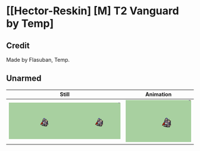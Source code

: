 # [\[Hector-Reskin\] \[M\] T2 Vanguard by Temp]

## Credit

Made by Flasuban, Temp.

## Unarmed

| Still | Animation |
| :---: | :-------: |
| ![Unarmed still](./Unarmed_000.png) | ![Unarmed animation](./Unarmed.gif) |
